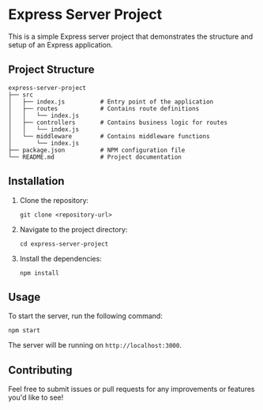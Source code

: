 # Express Server Project

This is a simple Express server project that demonstrates the structure and setup of an Express application.

## Project Structure

```
express-server-project
├── src
│   ├── index.js          # Entry point of the application
│   ├── routes            # Contains route definitions
│   │   └── index.js
│   ├── controllers       # Contains business logic for routes
│   │   └── index.js
│   └── middleware        # Contains middleware functions
│       └── index.js
├── package.json          # NPM configuration file
└── README.md             # Project documentation
```

## Installation

1. Clone the repository:
   ```
   git clone <repository-url>
   ```

2. Navigate to the project directory:
   ```
   cd express-server-project
   ```

3. Install the dependencies:
   ```
   npm install
   ```

## Usage

To start the server, run the following command:
```
npm start
```

The server will be running on `http://localhost:3000`.

## Contributing

Feel free to submit issues or pull requests for any improvements or features you'd like to see!